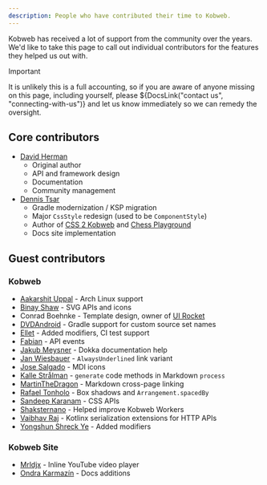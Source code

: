 ```yaml
---
description: People who have contributed their time to Kobweb.
---
```


Kobweb has received a lot of support from the community over the years. We'd like to take this page to call out
individual contributors for the features they helped us out with. 

> [!IMPORTANT]
> It is unlikely this is a full accounting, so if you are aware of anyone missing on this page, including yourself,
> please ${DocsLink("contact us", "connecting-with-us")} and let us know immediately so we can remedy the oversight.

## Core contributors

* [David Herman](https://github.com/bitspittle)
  * Original author
  * API and framework design
  * Documentation
  * Community management
* [Dennis Tsar](https://github.com/DennisTsar)
  * Gradle modernization / KSP migration
  * Major `CssStyle` redesign (used to be `ComponentStyle`)
  * Author of [CSS 2 Kobweb](https://opletter.github.io/css2kobweb/) and [Chess Playground](http://chess-playground.fly.dev/)
  * Docs site implementation

## Guest contributors

### Kobweb

* [Aakarshit Uppal](https://github.com/aksh1618) - Arch Linux support
* [Binay Shaw](https://github.com/binayshaw7777) - SVG APIs and icons
* Conrad Boehnke - Template design, owner of [UI Rocket](https://ui-rocket.com)
* [DVDAndroid](https://github.com/DVDAndroid) - Gradle support for custom source set names
* [Ellet](https://github.com/EchoEllet) - Added modifiers, CI test support
* [Fabian](https://github.com/zypus) - API events
* [Jakub Meysner](https://github.com/jakubmeysner) - Dokka documentation help
* [Jan Wiesbauer](https://github.com/Geanik) - `AlwaysUnderlined` link variant
* [Jose Salgado](https://github.com/jassycliq) - MDI icons
* [Kalle Strålman](https://github.com/kjeller) - `generate` code methods in Markdown `process`
* [MartinTheDragon](https://github.com/MartinTheDragon) - Markdown cross-page linking
* [Rafael Tonholo](https://github.com/rafaeltonholo) - Box shadows and `Arrangement.spacedBy`
* [Sandeep Karanam](https://github.com/sandeepjak2007) - CSS APIs
* [Shaksternano](https://github.com/shaksternano) - Helped improve Kobweb Workers
* [Vaibhav Raj](https://github.com/dead8309) - Kotlinx serialization extensions for HTTP APIs 
* [Yongshun Shreck Ye](https://github.com/ShreckYe) - Added modifiers

### Kobweb Site

* [Mrldjx](https://github.com/mrljdx) - Inline YouTube video player
* [Ondra Karmazín](https://github.com/okarmazin) - Docs additions
